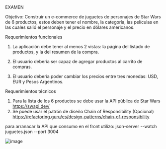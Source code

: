 EXAMEN

Objetivo: Construir un e-commerce de juguetes de personajes de Star Wars de 6 productos, 
estos deben tener el nombre, la categoría, las películas en las cuales salió el personaje y el 
precio en dólares americanos.

Requerimientos funcionales
1. La aplicación debe tener al menos 2 vistas: la página del listado de productos, y la 
del resumen de la compra.

2. El usuario debería ser capaz de agregar productos al carrito de compras.

3. El usuario debería poder cambiar los precios entre tres monedas: USD, EUR y 
Pesos Argentinos.

Requerimientos técnicos
1. Para la lista de los 6 productos se debe usar la API pública de Star Wars 
https://swapi.dev/
2. Se puede usar el patrón de diseño Chain of Responsibility (Opcional) 
https://refactoring.guru/es/design-patterns/chain-of-responsibility

para arranacar la API que consumo en el front utilizo: json-server --watch juguetes.json --port 3004

![image](https://user-images.githubusercontent.com/68980933/208086423-a46cecbf-0a40-4abb-af73-e42e61ccb116.png)
